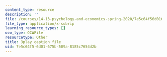 ```yaml
---
content_type: resource
description: ''
file: /courses/14-13-psychology-and-economics-spring-2020/7e5c64f56d01675b509a8185c7654d2b_ik1gdNwHLiY.srt
file_type: application/x-subrip
learning_resource_types: []
ocw_type: OCWFile
resourcetype: Other
title: 3play caption file
uid: 7e5c64f5-6d01-675b-509a-8185c7654d2b
---
```

